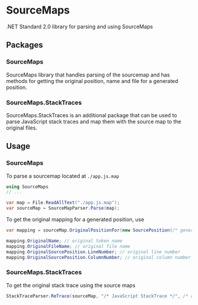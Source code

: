 # SourceMaps

.NET Standard 2.0 library for parsing and using SourceMaps

## Packages
### SourceMaps
SourceMaps library that handles parsing of the sourcemap and has methods for getting the original position,
name and file for a generated position.

### SourceMaps.StackTraces
SourceMaps.StackTraces is an additional package that can be used to parse JavaScript stack traces
and map them with the source map to the original files.

## Usage
### SourceMaps
To parse a sourcemap located at `./app.js.map`

```csharp
using SourceMaps
// ...

var map = File.ReadAllText("./app.js.map");
var sourceMap = SourceMapParser.Parse(map);
```

To get the original mapping for a generated position, use

```csharp
var mapping = sourceMap.OriginalPositionFor(new SourcePosition(/* generatedLineNumber */ 1, /* generatedColumnNumber */ 1));

mapping.OriginalName; // original token name
mapping.OriginalFileName; // original file name
mapping.OriginalSourcePosition.LineNumber; // original line number
mapping.OriginalSourcePosition.ColumnNumber; // original column number
```

### SourceMaps.StackTraces
To get the original stack trace using the source maps

```csharp
StackTraceParser.ReTrace(sourceMap, "/* JavaScript StackTrace */", /* optional source root */ "https://localhost:5001/js/")
```
